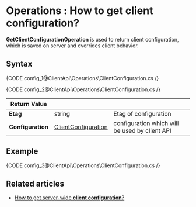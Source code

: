 ﻿# Operations : How to get client configuration?

**GetClientConfigurationOperation** is used to return client configuration, which is saved on server and overrides client behavior. 

## Syntax

{CODE config_1@ClientApi\Operations\ClientConfiguration.cs /}

{CODE config_2@ClientApi\Operations\ClientConfiguration.cs /}

| Return Value | | |
| ------------- | ----- | ---- |
| **Etag** | string | Etag of configuration |
| **Configuration** | [ClientConfiguration](../../../glossary/ClientConfiguration) | configuration which will be used by client API |

## Example

{CODE config_3@ClientApi\Operations\ClientConfiguration.cs /}

## Related articles

- [How to get server-wide **client configuration**?](../../../client-api/operations/server/get-serverwide-client-configuration-operation)
